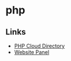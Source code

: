 # php

## Links
+ [PHP Cloud Directory](http://fn2e.byethost13.com/php/)
+ [Website Panel](http://panel.byethost.com/index.php)